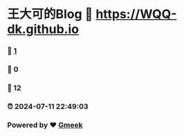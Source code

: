 # 王大可的Blog :link: https://WQQ-dk.github.io 
### :page_facing_up: [1](https://WQQ-dk.github.io/tag.html) 
### :speech_balloon: 0 
### :hibiscus: 12 
### :alarm_clock: 2024-07-11 22:49:03 
### Powered by :heart: [Gmeek](https://github.com/Meekdai/Gmeek)
